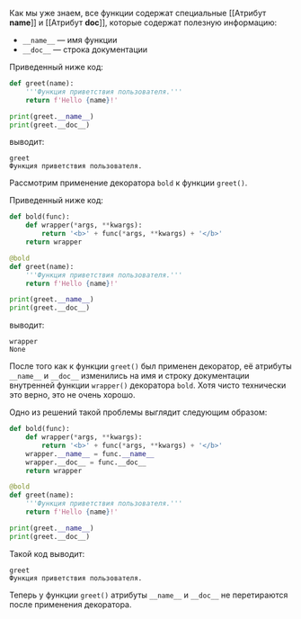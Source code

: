 

Как мы уже знаем, все функции содержат специальные [[Атрибут __name__]] и [[Атрибут __doc__]], которые содержат полезную информацию:

- `__name__` — имя функции
- `__doc__` — строка документации

Приведенный ниже код:

```python
def greet(name):
    '''Функция приветствия пользователя.'''
    return f'Hello {name}!'

print(greet.__name__)
print(greet.__doc__)
```

выводит:

```no-highlight
greet
Функция приветствия пользователя.
```

Рассмотрим применение декоратора `bold` к функции `greet()`.

Приведенный ниже код:

```python
def bold(func):
    def wrapper(*args, **kwargs):
        return '<b>' + func(*args, **kwargs) + '</b>'
    return wrapper

@bold
def greet(name):
    '''Функция приветствия пользователя.'''
    return f'Hello {name}!'

print(greet.__name__)
print(greet.__doc__)
```

выводит:

```no-highlight
wrapper
None
```

После того как к функции `greet()` был применен декоратор, её атрибуты `__name__` и `__doc__` изменились на имя и строку документации внутренней функции `wrapper()` декоратора `bold`. Хотя чисто технически это верно, это не очень хорошо.

Одно из решений такой проблемы выглядит следующим образом:

```python
def bold(func):
    def wrapper(*args, **kwargs):
        return '<b>' + func(*args, **kwargs) + '</b>'
    wrapper.__name__ = func.__name__
    wrapper.__doc__ = func.__doc__
    return wrapper

@bold
def greet(name):
    '''Функция приветствия пользователя.'''
    return f'Hello {name}!'

print(greet.__name__)
print(greet.__doc__)
```

Такой код выводит:

```no-highlight
greet
Функция приветствия пользователя.
```

Теперь у функции `greet()` атрибуты `__name__` и `__doc__` не перетираются после применения декоратора.